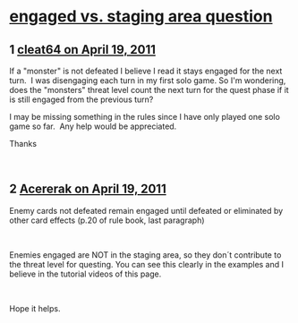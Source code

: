 # [engaged vs. staging area question](https://community.fantasyflightgames.com/topic/45473-engaged-vs-staging-area-question/)

## 1 [cleat64 on April 19, 2011](https://community.fantasyflightgames.com/topic/45473-engaged-vs-staging-area-question/?do=findComment&comment=456107)

If a "monster" is not defeated I believe I read it stays engaged for the next turn.  I was disengaging each turn in my first solo game. So I'm wondering, does the "monsters" threat level count the next turn for the quest phase if it is still engaged from the previous turn?  

I may be missing something in the rules since I have only played one solo game so far.  Any help would be appreciated.

Thanks

 

## 2 [Acererak on April 19, 2011](https://community.fantasyflightgames.com/topic/45473-engaged-vs-staging-area-question/?do=findComment&comment=456113)

Enemy cards not defeated remain engaged until defeated or eliminated by other card effects (p.20 of rule book, last paragraph)

 

Enemies engaged are NOT in the staging area, so they don´t contribute to the threat level for questing. You can see this clearly in the examples and I believe in the tutorial videos of this page.

 

Hope it helps.

 

